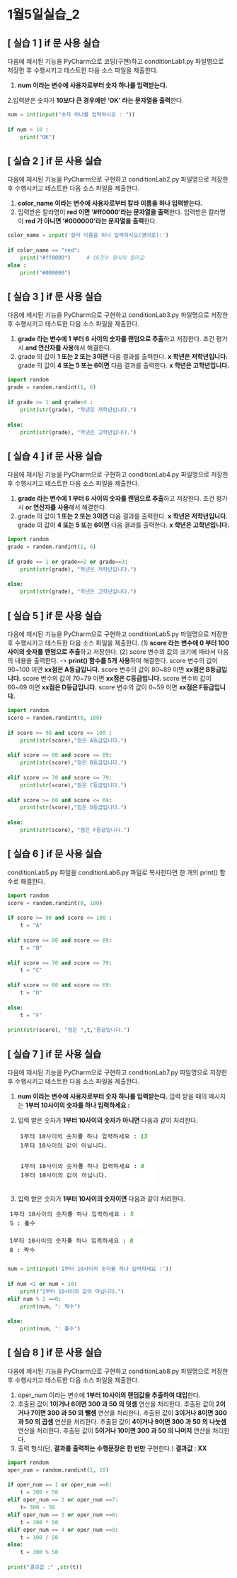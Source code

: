 # 1월5일실습_2

## [ 실습 1 ] if 문 사용 실습

다음에 제시된 기능을 PyCharm으로 코딩(구현)하고 conditionLab1.py 파일명으로 저장한 후 수행시키고 테스트한 다음 소스 파일을 제출한다.

1. **num 이라는 변수에 사용자로부터 숫자 하나를 입력받는다.**

2.입력받은 숫자가 **10보다 큰 경우에만 ‘OK’ 라는 문자열을 출력**한다.



```python
num = int(input("숫자 하나를 입력하시오 : "))

if num > 10 :
    print("OK")
```



## [ 실습 2 ] if 문 사용 실습
다음에 제시된 기능을 PyCharm으로 구현하고 conditionLab2.py 파일명으로 저장한 후 수행시키고 테스트한 다음 소스 파일을 제출한다.

1. **color_name 이라는 변수에 사용자로부터 칼라 이름을 하나 입력받는다.**
2. 입력받은 칼라명이 **red 이면 ‘#ff0000’라는 문자열을 출력**한다.
    입력받은 칼라명이 **red 가 아니면 ‘#000000’라는 문자열을 출력**한다.

```python
color_name = input('칼라 이름을 하나 입력하시오(영어로):')

if color_name == "red":
    print("#ff0000")     # 16진수 형식의 칼라값
else :
    print("#000000")
```



## [ 실습 3 ] if 문 사용 실습
다음에 제시된 기능을 PyCharm으로 구현하고 conditionLab3.py 파일명으로 저장한
후 수행시키고 테스트한 다음 소스 파일을 제출한다.

1. **grade 라는 변수에 1 부터 6 사이의 숫자를 랜덤으로 추출**하고 저장한다.
조건 평가 시 **and 연산자를 사용**해서 해결한다.
2. grade 의 값이 **1 또는 2 또는 3이면** 다음 결과를 출력한다.
**x 학년은 저학년입니다.**
grade 의 값이 **4 또는 5 또는 6이면** 다음 결과를 출력한다.
**x 학년은 고학년입니다.**

```python
import random
grade = random.randint(1, 6)

if grade >= 1 and grade<4 :
    print(str(grade), "학년은 저학년입니다.")

else:
    print(str(grade), "학년은 고학년입니다.")
```



## [ 실습 4 ] if 문 사용 실습
다음에 제시된 기능을 PyCharm으로 구현하고 conditionLab4.py 파일명으로 저장한 후 수행시키고 테스트한 다음 소스 파일을 제출한다.
1. **grade 라는 변수에 1 부터 6 사이의 숫자를 랜덤으로 추출**하고 저장한다.
조건 평가 시 **or 연산자를 사용**해서 해결한다.
2. grade 의 값이 **1 또는 2 또는 3이면** 다음 결과를 출력한다.
   **x 학년은 저학년입니다.**
   grade 의 값이 **4 또는 5 또는 6이면** 다음 결과를 출력한다.
   **x 학년은 고학년입니다.**

```python
import random
grade = random.randint(1, 6)

if grade == 1 or grade==2 or grade==3:
    print(str(grade), "학년은 저학년입니다.")

else:
    print(str(grade), "학년은 고학년입니다.")
```



## [ 실습 5 ] if 문 사용 실습
다음에 제시된 기능을 PyCharm으로 구현하고 conditionLab5.py 파일명으로 저장한 후 수행시키고 테스트한 다음 소스 파일을 제출한다.
(1) **score 라는 변수에 0 부터 100 사이의 숫자를 랜덤으로 추출**하고 저장한다.
(2) score 변수의 값의 크기에 따라서 다음의 내용을 출력한다. -> **print() 함수를 5개 사용**하여 해결한다.
   score 변수의 값이 90~100 이면   **xx점은 A등급입니다.**
   score 변수의 값이 80~89 이면   **xx점은 B등급입니다.**
   score 변수의 값이 70~79 이면   **xx점은 C등급입니다.**
   score 변수의 값이 60~69 이면  **xx점은 D등급입니다.**
   score 변수의 값이 0~59 이면   **xx점은 F등급입니다.**

```python
import random
score = random.randint(0, 100)

if score >= 90 and score <= 100 :
    print(str(score),"점은 A등급입니다.")

elif score >= 80 and score <= 89:
    print(str(score),"점은 B등급입니다.")

elif score >= 70 and score <= 79:
    print(str(score),"점은 C등급입니다.")

elif score >= 60 and score <= 69:
    print(str(score),"점은 D등급입니다.")

else:
    print(str(score), "점은 F등급입니다.")
```



## [ 실습 6 ] if 문 사용 실습
conditionLab5.py 파일을 conditionLab6.py 파일로 복사한다면 한 개의 print() 함수로 해결한다.

```python
import random
score = random.randint(0, 100)

if score >= 90 and score <= 100 :
    t = "A"

elif score >= 80 and score <= 89:
    t = "B"

elif score >= 70 and score <= 79:
    t = "C"

elif score >= 60 and score <= 69:
    t = "D"

else:
    t = "F"

print(str(score), "점은 ",t,"등급입니다.")
```



## [ 실습 7 ] if 문 사용 실습
다음에 제시된 기능을 PyCharm으로 구현하고 conditionLab7.py 파일명으로 저장한 후 수행시키고 테스트한 다음 소스 파일을 제출한다.
1. **num 이라는 변수에 사용자로부터 숫자 하나를 입력받는다.**
    입력 받을 때의 메시지는  **1부터 10사이의 숫자를 하나 입력하세요 :**
    
2. 입력 받은 숫자가 **1부터 10사이의 숫자가 아니면** 다음과 같이 처리한다.

     ![image-20210131191657222](/images/image-20210131191657222.png)

     ![image-20210131191710933](/images/image-20210131191710933.png)


3. 입력 받은 숫자가 **1부터 10사이의 숫자이면** 다음과 같이 처리한다.

![image-20210131191719191](/images/image-20210131191719191.png)

![image-20210131191725556](/images/image-20210131191725556.png)

```python
num = int(input('1부터 10사이의 숫자를 하나 입력하세요 :'))

if num <1 or num > 10:
    print("1부터 10사이의 값이 아닙니다.")
elif num % 2 ==0:
    print(num, ": 짝수")

else:
    print(num, ": 홀수")
```



## [ 실습 8 ] if 문 사용 실습
다음에 제시된 기능을 PyCharm으로 구현하고 conditionLab8.py 파일명으로 저장한 후 수행시키고 테스트한 다음 소스 파일을 제출한다.
1. oper_num 이라는 변수에 **1부터 10사이의 랜덤값을 추출하여 대입**한다.
2. 추출된 값이 **1이거나 6이면 300 과 50 의 덧셈** 연산을 처리한다.
    추출된 값이 **2이거나 7이면 300 과 50 의 뺄셈** 연산을 처리한다.
    추출된 값이 **3이거나 8이면 300 과 50 의 곱셈** 연산을 처리한다.
    추출된 값이 **4이거나 9이면 300 과 50 의 나눗셈** 연산을 처리한다.
    추출된 값이 **5이거나 10이면 300 과 50 의 나머지** 연산을 처리한다.
3. 출력 형식(단, **결과를 출력하는 수행문장은 한 번만** 구현한다.)
    **결과값 : XX**

```python
import random
oper_num = random.randint(1, 10)

if oper_num == 1 or oper_num ==6:
    t = 300 + 50
elif oper_num == 2 or oper_num ==7:
    t= 300 - 50
elif oper_num == 3 or oper_num ==8:
    t = 300 * 50
elif oper_num == 4 or oper_num ==9:
    t = 300 / 50
else:
    t = 300 % 50

print("결과값 :" ,str(t))
```

